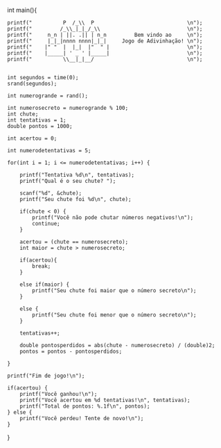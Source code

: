 int main(){

    printf("          P  /_\\  P                              \n");
    printf("         /_\\_|_|_/_\\                            \n");
    printf("     n_n | ||. .|| | n_n         Bem vindo ao     \n");
    printf("     |_|_|nnnn nnnn|_|_|     Jogo de Adivinhação! \n");
    printf("    |" "  |  |_|  |"  " |                         \n");
    printf("    |_____| ' _ ' |_____|                         \n");
    printf("          \\__|_|__/                              \n");


    int segundos = time(0);
    srand(segundos);

    int numerogrande = rand();

    int numerosecreto = numerogrande % 100;
    int chute;
    int tentativas = 1;
    double pontos = 1000;

    int acertou = 0;

    int numerodetentativas = 5;

    for(int i = 1; i <= numerodetentativas; i++) {

        printf("Tentativa %d\n", tentativas);
        printf("Qual é o seu chute? ");

        scanf("%d", &chute);
        printf("Seu chute foi %d\n", chute);

        if(chute < 0) {
            printf("Você não pode chutar números negativos!\n");
            continue;
        }

        acertou = (chute == numerosecreto);
        int maior = chute > numerosecreto;

        if(acertou){
            break;
        }

        else if(maior) {
            printf("Seu chute foi maior que o número secreto\n");
        }

        else {
            printf("Seu chute foi menor que o número secreto\n");
        }

        tentativas++;

        double pontosperdidos = abs(chute - numerosecreto) / (double)2;
        pontos = pontos - pontosperdidos;

    }

    printf("Fim de jogo!\n");

    if(acertou) {
        printf("Você ganhou!\n");
        printf("Você acertou em %d tentativas!\n", tentativas);
        printf("Total de pontos: %.1f\n", pontos);
    } else {
        printf("Você perdeu! Tente de novo!\n");
    }


}
